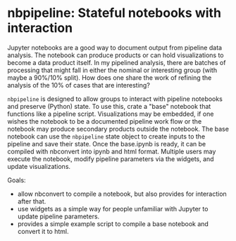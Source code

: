 # nbpipeline: Stateful notebooks with interaction

Jupyter notebooks are a good way to document output from pipeline data analysis. The notebook can produce products or can hold visualizations to become a data product itself. In my pipelined analysis, there are batches of processing that might fall in either the nominal or interesting group (with maybe a 90%/10% split). How does one share the work of refining the analysis of the 10% of cases that are interesting?

`nbpipeline` is designed to allow groups to interact with pipeline notebooks and preserve (Python) state. To use this, crate a "base" notebook that functions like a pipeline script. Visualizations may be embedded, if one wishes the notebook to be a documented pipeline work flow or the notebook may produce secondary products outside the notebook. The base notebook can use the `nbpipeline` state object to create inputs to the pipeline and save their state. Once the base.ipynb is ready, it can be compiled with nbconvert into ipynb and html format. Multiple users may execute the notebook, modify pipeline parameters via the widgets, and update visualizations. 

Goals:
- allow nbconvert to compile a notebook, but also provides for interaction after that.
- use widgets as a simple way for people unfamiliar with Jupyter to update pipeline parameters.
- provides a simple example script to compile a base notebook and convert it to html.
